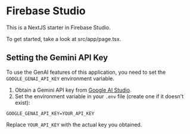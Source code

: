 # Firebase Studio

This is a NextJS starter in Firebase Studio.

To get started, take a look at src/app/page.tsx.

## Setting the Gemini API Key

To use the GenAI features of this application, you need to set the `GOOGLE_GENAI_API_KEY` environment variable.

1.  Obtain a Gemini API key from [Google AI Studio](https://makersuite.google.com/).
2.  Set the environment variable in your `.env` file (create one if it doesn't exist):

```
GOOGLE_GENAI_API_KEY=YOUR_API_KEY
```

   Replace `YOUR_API_KEY` with the actual key you obtained.
